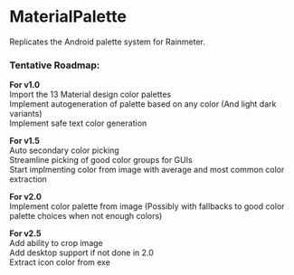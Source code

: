 # MaterialPalette
Replicates the Android palette system for Rainmeter.


### Tentative Roadmap:
**For v1.0**  
Import the 13 Material design color palettes  
Implement autogeneration of palette based on any color (And light dark variants)  
Implement safe text color generation  

**For v1.5**  
Auto secondary color picking  
Streamline picking of good color groups for GUIs  
Start implmenting color from image with average and most common color extraction  

**For v2.0**  
Implement color palette from image (Possibly with fallbacks to good color palette choices when not enough colors)  

**For v2.5**  
Add ability to crop image  
Add desktop support if not done in 2.0  
Extract icon color from exe  
